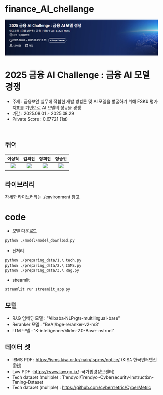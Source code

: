 # finance_AI_chellange
![panel](./asset/panel.png)

# 2025 금융 AI Challenge : 금융 AI 모델 경쟁
- 주제 : 금융보안 실무에 적합한 개발 방법론 및 AI 모델을 발굴하기 위해 FSKU 평가지표를 기반으로 AI 모델의 성능을 경쟁
- 기간 : 2025.08.01 ~ 2025.08.29
- Private Score : 0.67721 (1st)

<br />

## 뛰어

| 이상혁 | 김의진 | 장희진 | 정승민 |
| :---: | :---: | :---: | :---: |
| <img src="https://avatars.githubusercontent.com/u/110239629?v=4" width=300> | <img src="https://avatars.githubusercontent.com/u/94896197?v=4" width=300> | <img src="https://avatars.githubusercontent.com/u/105128163?v=4" width=300> | <img src="https://avatars.githubusercontent.com/u/105360496?v=4" width=300> |

## 라이브러리

자세한 라이브러리는 ./environment 참고

# code

- 모델 다운로드

```bash
python ./model/model_download.py
```

- 전처리

```bash
python ./preparing_data/1.\ tech.py
python ./preparing_data/2.\ ISMS.py
python ./preparing_data/3.\ Rag.py
```

- streamlit

```bash
streamlit run streamlit_app.py
```

## 모델
- RAG 임베딩 모델 : "Alibaba-NLP/gte-multilingual-base"
- Reranker 모델 : "BAAI/bge-reranker-v2-m3"
- LLM 모델 : "K-intelligence/Midm-2.0-Base-Instruct"

## 데이터 셋
- ISMS PDF : https://isms.kisa.or.kr/main/ispims/notice/ (KISA 한국인터넷진흥원)
- Law PDF : https://www.law.go.kr/ (국가법령정보센터)
- Tech dataset (multiple) : Trendyol/Trendyol-Cybersecurity-Instruction-Tuning-Dataset
- Tech dataset (multiple) : https://github.com/cybermetric/CyberMetric